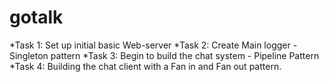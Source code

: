 # gotalk

*Task 1: Set up initial basic Web-server
*Task 2: Create Main logger - Singleton pattern
*Task 3: Begin to build the chat system - Pipeline Pattern
*Task 4: Building the chat client with a Fan in and Fan out pattern.
